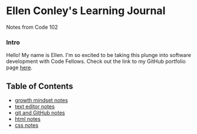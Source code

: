 # Ellen Conley's Learning Journal

Notes from Code 102

### Intro
Hello!  My name is Ellen.  I'm so excited to be taking this plunge into software development with Code Fellows.  Check out the link to my GitHub portfolio page [here](https://egconley.github.io/learning-journal/).

## Table of Contents
- [growth mindset notes](growth-mindset.md)
- [text editor notes](markdown.md)
- [git and GitHub notes](git-and-GitHub.md)
- [html notes](webpage-struct-html.md)
- [css notes](css.md)
